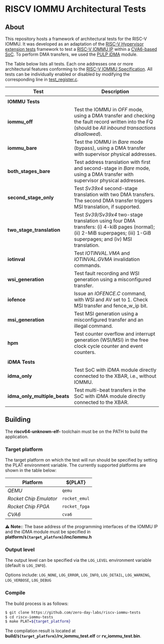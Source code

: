 # RISCV IOMMU Architectural Tests

## About 
This repository hosts a framework of architectural tests for the RISC-V IOMMU. It was developed as an adaptation of the [RISC-V Hypervisor extension tests](https://github.com/ninolomata/riscv-hyp-tests) framework to test a [RISC-V IOMMU IP](https://github.com/zero-day-labs/riscv-iommu) within a [CVA6-based SoC](https://github.com/zero-day-labs/cva6/tree/feat/iommu). To perform DMA transfers, we used the [PULP iDMA](https://github.com/pulp-platform/iDMA) module.

The Table below lists all tests. Each one addresses one or more architectural features conforming to the [RISC-V IOMMU Specification](https://github.com/riscv-non-isa/riscv-iommu). All tests can be individually enabled or disabled by modifying the corresponding line in [test_register.c](test_register.c).

| Test | Description |
|-|-|
|||
|**IOMMU Tests**|
| **iommu_off** | Test the IOMMU in *OFF* mode, using a DMA transfer and checking the fault record written into the FQ (should be *All inbound transactions disallowed*).|
| **iommu_bare** | Test the IOMMU in *Bare* mode (bypass), using a DMA transfer with supervisor physical addresses. |
| **both_stages_bare** |  Test address translation with first and second-stage in *Bare* mode, using a DMA transfer with supervisor physical addresses. |
| **second_stage_only** | Test *Sv39x4* second-stage translation with two DMA transfers. The second DMA transfer triggers MSI translation, if supported.|
| **two_stage_translation** | Test *Sv39/Sv39x4* two-stage translation using four DMA transfers: (i) 4-kiB pages (normal); (ii) 2-MiB superpages; (iii) 1-GiB superpages; and (iv) MSI translation.|
| **iotinval** | Test *IOTINVAL.VMA* and *IOTINVAL.GVMA* invalidation commands.|
| **wsi_generation** | Test fault recording and WSI generation using a misconfigured transfer.|
| **iofence** | Issue an *IOFENCE.C* command, with WSI and AV set to 1. Check MSI transfer and fence_w_ip bit.|
| **msi_generation** | Test MSI generation using a misconfigured transfer and an illegal command.|
| **hpm** | Test counter overflow and interrupt generation (WSI/MSI) in the free clock cycle counter and event counters.|
|||
|**iDMA Tests**||
| **idma_only**| Test SoC with iDMA module directly connected to the XBAR, i.e., without IOMMU.|
| **idma_only_multiple_beats**|Test multi-beat transfers in the SoC with iDMA module directly connected to the XBAR.|


## Building
The **riscv64-unknown-elf-** toolchain must be on the PATH to build the application.

### Target platform

The target platform on which the test will run should be specified by setting the PLAT environment variable. The currently supported platforms are shown in the table below:

| Platform | ${PLAT} |
| - | - |
| *QEMU* | `qemu` |
| *Rocket Chip Emulator* | `rocket_emul` |
| *Rocket Chip FPGA* | `rocket_fpga` |
| *CVA6* | `cva6` |

:warning: **Note:**: The base address of the programming interfaces of the IOMMU IP and the iDMA module must be specified in **platform/`${target_platform}`/inc/iommu.h**

### Output level

The output level can be specified via the `LOG_LEVEL` environment variable (default is `LOG_INFO`). 

Options include:
`LOG_NONE`, `LOG_ERROR`, `LOG_INFO`, `LOG_DETAIL`, `LOG_WARNING`, `LOG_VERBOSE`, `LOG_DEBUG`

### Compile

The build process is as follows:

```bash
$ git clone https://github.com/zero-day-labs/riscv-iommu-tests
$ cd riscv-iommu-tests
$ make PLAT=${target_platform}
```

The compilation result is located at **build/`${target_platform}`/rv_iommu_test.elf** or **rv_iommu_test.bin**.